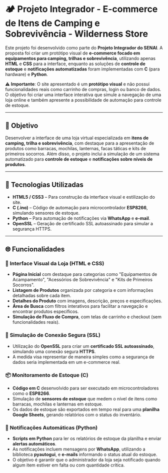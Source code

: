 # 🏕️ Projeto Integrador - E-commerce de Itens de Camping e Sobrevivência - Wilderness Store

Este projeto foi desenvolvido como parte do **Projeto Integrador do SENAI**. A proposta foi criar um protótipo visual de **e-commerce focado em equipamentos para camping, trilhas e sobrevivência**, utilizando apenas **HTML** e **CSS** para a interface, enquanto as soluções de **controle de estoque** e **notificações automatizadas** foram implementadas com **C** (para hardware) e **Python**.

⚠️ **Importante**: O site apresentado é um **protótipo visual** e não possui funcionalidades reais como carrinho de compras, login ou banco de dados. O objetivo foi criar uma interface interativa que simule a navegação de uma loja online e também apresente a possibilidade de automação para controle de estoque.

---

## 📌 Objetivo

Desenvolver a interface de uma loja virtual especializada em **itens de camping, trilha e sobrevivência**, com destaque para a apresentação de produtos como barracas, mochilas, lanternas, facas táticas e kits de primeiros socorros. Além disso, o projeto inclui a simulação de um sistema automatizado para **controle de estoque** e **notificações sobre níveis de produtos**.

---

## 🧱 Tecnologias Utilizadas

- **HTML5 / CSS3** – Para construção da interface visual e estilização do site.
- **C (.ino)** – Código de automação para microcontrolador **ESP8266**, simulando sensores de estoque.
- **Python** – Para automação de notificações via **WhatsApp** e **e-mail**.
- **OpenSSL** – Geração de certificado SSL autoassinado para simular a segurança HTTPS.

---

## 🌐 Funcionalidades

### 🌿 **Interface Visual da Loja** (HTML e CSS)
- **Página Inicial** com destaque para categorias como "Equipamentos de Acampamento", "Acessórios de Sobrevivência" e "Kits de Primeiros Socorros".
- **Listagem de Produtos** organizada por categoria e com informações detalhadas sobre cada item.
- **Detalhes do Produto** com imagens, descrição, preços e especificações.
- **Área de Busca** com filtros interativos para facilitar a navegação e encontrar produtos específicos.
- **Simulação de Fluxo de Compra**, com telas de carrinho e checkout (sem funcionalidades reais).

### 🔐 **Simulação de Conexão Segura (SSL)**
- Utilização do **OpenSSL** para criar um **certificado SSL autoassinado**, simulando uma conexão segura **HTTPS**.
- A medida visa representar de maneira simples como a segurança de dados seria implementada em um e-commerce real.

### 📦 **Monitoramento de Estoque** (C)
- **Código em C** desenvolvido para ser executado em microcontroladores como o **ESP8266**.
- Simulação de **sensores de estoque** que medem o nível de itens como barracas, mochilas e lanternas em estoque.
- Os dados de estoque são exportados em tempo real para uma **planilha Google Sheets**, gerando relatórios com o status do inventário.

### 📲 **Notificações Automáticas** (Python)
- **Scripts em Python** para ler os relatórios de estoque da planilha e enviar **alertas automáticos**.
- As notificações incluem mensagens por **WhatsApp**, utilizando a biblioteca **pyautogui**, e **e-mails** informando o status atual do estoque.
- O objetivo é garantir que o administrador da loja seja notificado quando algum item estiver em falta ou com quantidade crítica.


